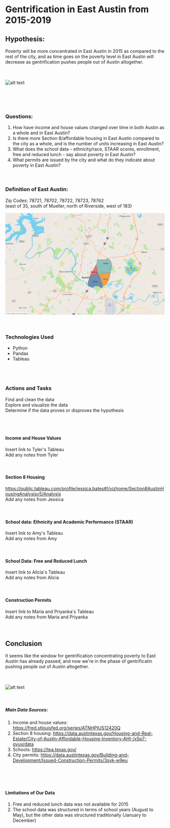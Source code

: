 # Gentrification in East Austin from 2015-2019

## Hypothesis: 
Poverty will be more concentrated in East Austin in 2015 as compared to the rest of the city, and as time goes on the poverty level in East Austin will decrease as gentrification pushes people out of Austin altogether. 
<br> <br> <br> 

![alt text](https://cartoonistgroup.com/properties/speedbump/art_images/cg595019b273ade.jpg)

<br> <br> <br> 
### Questions:
1. How have income and house values changed over time in both Austin as a whole and in East Austin? 
2. Is there more Section 8/affordable housing in East Austin compared to the city as a whole, and is the number of units increasing in East Austin? 
3. What does the school data – ethnicity/race, STAAR scores, enrollment, free and reduced lunch - say about poverty in East Austin?
4. What permits are issued by the city and what do they indicate about poverty in East Austin?
<br> <br> <br> 

### Definition of East Austin: 
Zip Codes: 78721, 78702, 78722, 78723, 78762 <br>
(east of 35, south of Mueller, north of Riverside, west of 183)

![East Austin Zipcodes Used](./Images-for-ReadMe/east_austin_zipcodes.png)
<br> <br> <br> 

### Technologies Used
- Python <br>
- Pandas <br>
- Tableau <br>
<br> <br> <br> 

### Actions and Tasks
Find and clean the data <br>
Explore and visualize the data <br>
Determine if the data proves or disproves the hypothesis  <br>
<br> <br> <br> 

#### Income and House Values
Insert link to Tyler's Tableau <br>
Add any notes from Tyler
<br> <br> <br> 

#### Section 8 Housing
https://public.tableau.com/profile/jessica.bates#!/vizhome/Section8AustinHousingAnalysisv5/Analysis <br>
Add any notes from Jessica
<br> <br> <br> 

#### School data: Ethnicity and Academic Performance (STAAR)
Insert link to Amy's Tableau <br>
Add any notes from Amy
<br> <br> <br> 

#### School Data: Free and Reduced Lunch
Insert link to Alicia's Tableau <br>
Add any notes from Alicia
<br> <br> <br> 

#### Construction Permits
Insert link to Maria and Priyanka's Tableau <br>
Add any notes from Maria and Priyanka
<br> <br> <br> 

## Conclusion
It seems like the window for gentrification concentrating poverty to East Austin has already passed, and now we're in the phase of gentrificatin pushing people out of Austin altogether. 
<br> <br> <br>

![alt text](https://i2.wp.com/jensorensen.com/wp-content/uploads/2013/04/gentrification.png?fit=600%2C616&ssl=1)
<br> <br> <br> 

##### Main Data Sources: 
1. Income and house values: https://fred.stlouisfed.org/series/ATNHPIUS12420Q <br>
2. Section 8 housing: https://data.austintexas.gov/Housing-and-Real-Estate/City-of-Austin-Affordable-Housing-Inventory-AHI-/x5p7-qyuv/data <br>
3. Schools: https://tea.texas.gov/ <br>
4. City permits: https://data.austintexas.gov/Building-and-Development/Issued-Construction-Permits/3syk-w9eu <br>

<br> <br> <br> 

#### Limitations of Our Data
1. Free and reduced lunch data was not available for 2015
2. The school data was structured in terms of school years (August to May), but the other data was structured traditionally (January to December)
